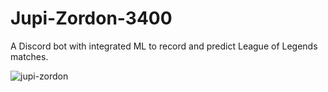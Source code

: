 # Jupi-Zordon-3400

A Discord bot with integrated ML to record and predict League of Legends matches.

![jupi-zordon](https://imgur.com/FM4DD8R.jpg)